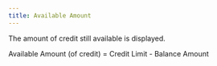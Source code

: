 ```yaml
---
title: Available Amount
---
```



The amount of credit still available is displayed.


Available Amount (of credit) = Credit Limit - Balance Amount
